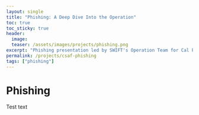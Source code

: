 ```yaml
---
layout: single
title: "Phishing: A Deep Dive Into the Operation"
toc: true
toc_sticky: true
header:
  image: 
  teaser: /assets/images/projects/phishing.png
excerpt: "Phishing presentation led by SWIFT's Operation Team for Cal Poly Pomona's annual security conference, "Cyber Security Awareness Fair" (CSAF)"
permalink: /projects/csaf-phishing
tags: ["phishing"]
---
```


# Phishing
Test text